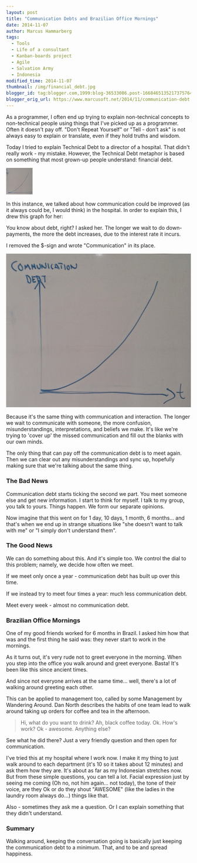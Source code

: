 ```yaml
---
layout: post
title: "Communication Debts and Brazilian Office Mornings"
date: 2014-11-07
author: Marcus Hammarberg
tags:
  - Tools
  - Life of a consultant
  - Kanban-boards project
  - Agile
  - Salvation Army
  - Indonesia
modified_time: 2014-11-07
thumbnail: /img/financial_debt.jpg
blogger_id: tag:blogger.com,1999:blog-36533086.post-1668465135217375764
blogger_orig_url: https://www.marcusoft.net/2014/11/communication-debt.html
---
```


As a programmer, I often end up trying to explain non-technical concepts to non-technical people using things that I've picked up as a programmer. Often it doesn't pay off. "Don't Repeat Yourself" or "Tell - don't ask" is not always easy to explain or translate, even if they hold truths and wisdom.

Today I tried to explain Technical Debt to a director of a hospital. That didn't really work - my mistake. However, the Technical Debt metaphor is based on something that most grown-up people understand: financial debt.

![Financial Debt](/img/financial_debt.jpg)

In this instance, we talked about how communication could be improved (as it always could be, I would think) in the hospital. In order to explain this, I drew this graph for her:

You know about debt, right? I asked her. The longer we wait to do down-payments, the more the debt increases, due to the interest rate it incurs.

I removed the $-sign and wrote "Communication" in its place.

![Communication Debt](/img/communication_debt.jpg)

Because it's the same thing with communication and interaction. The longer we wait to communicate with someone, the more confusion, misunderstandings, interpretations, and beliefs we make. It's like we're trying to 'cover up' the missed communication and fill out the blanks with our own minds.

The only thing that can pay off the communication debt is to meet again. Then we can clear out any misunderstandings and sync up, hopefully making sure that we're talking about the same thing.

### The Bad News

Communication debt starts ticking the second we part. You meet someone else and get new information. I start to think for myself. I talk to my group, you talk to yours. Things happen. We form our separate opinions.

Now imagine that this went on for 1 day, 10 days, 1 month, 6 months... and that's when we end up in strange situations like "she doesn't want to talk with me" or "I simply don't understand them".

### The Good News

We can do something about this. And it's simple too. We control the dial to this problem; namely, we decide how often we meet.

If we meet only once a year - communication debt has built up over this time.

If we instead try to meet four times a year: much less communication debt.

Meet every week - almost no communication debt.

### Brazilian Office Mornings

One of my good friends worked for 6 months in Brazil. I asked him how that was and the first thing he said was: they never start to work in the mornings.

As it turns out, it's very rude not to greet everyone in the morning. When you step into the office you walk around and greet everyone. Basta! It's been like this since ancient times.

And since not everyone arrives at the same time... well, there's a lot of walking around greeting each other.

This can be applied to management too, called by some Management by Wandering Around. Dan North describes the habits of one team lead to walk around taking up orders for coffee and tea in the afternoon.

> Hi, what do you want to drink? Ah, black coffee today. Ok. How's work? Ok - awesome. Anything else?

See what he did there? Just a very friendly question and then open for communication.

I've tried this at my hospital where I work now. I make it my thing to just walk around to each department (it's 10 so it takes about 12 minutes) and ask them how they are. It's about as far as my Indonesian stretches now. But from these simple questions, you can tell a lot. Facial expression just by seeing me coming (Oh no, not him again... not today), the tone of their voice, are they Ok or do they shout "AWESOME" (like the ladies in the laundry room always do...) things like that.

Also - sometimes they ask me a question. Or I can explain something that they didn't understand.

### Summary

Walking around, keeping the conversation going is basically just keeping the communication debt to a minimum. That, and to be and spread happiness.
